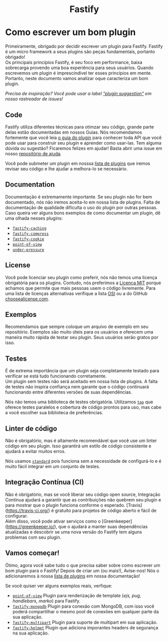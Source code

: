 
<h1 align="center">Fastify</h1>

# Como escrever um bom plugin

Primeiramente, obrigado por decidir escrever um plugin para Fastify. Fastify é um micro framework a seus plugins são peças fundamentais, portanto obrigado! <br>
Os principais princípios Fastify, é seu foco em performance, baixa sobrecarga provendo uma boa experiência para seus usuários. Quando escrevemos um plugin é imprescindível ter esses princípios em mente. Portanto, neste documento vamos analizar oque caracteriza um bom plugin.

*Precisa de inspiração? Você pode usar a label ["plugin suggestion"](https://github.com/fastify/fastify/issues?q=is%3Aissue+is%3Aopen+label%3A%22plugin+suggestion%22) em nosso rastreador de issues!*

## Code

Fastify utiliza diferentes técnicas para otimzar seu código, grande parte delas estão documentadas em nossos Guias. Nós recomendamos fortemente que você leia [o guia do plugin](https://github.com/fastify/docs-portguese/blob/master/docs/Plugins-Guide.md) para conhecer toda API que você pode usar para construir seu plugin e aprender como usar-las.
Tem alguma dúvida ou sugestão? Ficaremos felizes em ajudar! Basta abrir uma issue em nosso [repositório de ajuda](https://github.com/fastify/help).

Você pode submeter um plugin em nosssa [lista de plugins](https://github.com/fastify/docs-portuguese/blob/master/docs/Ecosystem.md) que iremos revisar seu código e lhe ajudar a melhora-lo se necessário.

## Documentation
Documentação é extremamente importante. Se seu plugin não for bem documentado, nós não iremos aceita-lo em nossa lista de plugins. Falta de documentação de qualidade dificulta o uso do plugin por outras pessoas.
Caso queira ver alguns bons exemplos de como documentar um plugin, dê uma olhada nesses plugins:

- [`fastify-caching`](https://github.com/fastify/fastify-caching)
- [`fastify-compress`](https://github.com/fastify/fastify-compress)
- [`fastify-cookie`](https://github.com/fastify/fastify-cookie)
- [`point-of-view`](https://github.com/fastify/point-of-view)
- [`under-pressure`](https://github.com/fastify/under-pressure)

## License
Você pode licenciar seu plugin como preferir, nós não temos uma licença obrigatória para os plugins.
Contudo, nós preferimos a [Licença MIT](https://choosealicense.com/licenses/mit/) porque achamos que permite que mais pessoas usem o código livremente. Para uma lista de licenças alternativas verifique a lista [OSI](https://opensource.org/licenses) ou a do GitHub [choosealicense.com](https://choosealicense.com/).

## Exemplos
Recomendamos que sempre coloque um arquivo de exemplo em seu repositório. Exemplos são muito úteis para os usuários e oferecem uma maneira muito rápida de testar seu plugin. Seus usuários serão gratos por isso.

## Testes
É de extrema importância que um plugin seja completamente testado para verificar se está tudo funcionando corretamente.<br>
Um plugin sem testes não será aceitado em nossa lista de plugins. A falta de testes não inspira confiança nem garante que o código continuará funcionando entre diferentes versões de suas dependências.

Nós não temos uma biblioteca de testes obrigatória. Utilizamos [`tap`](http://www.node-tap.org/) que oferece testes paralelos e cobertura de código prontos para uso, mas cabe a você escolher sua biblioteca de preferências.

## Linter de código
Não é obrigatório, mas é altamente recomendável que você use um linter código em seu plugin. Isso garantirá um estilo de código consistente e ajudará a evitar muitos erros.

Nós usamos [`standard`](https://standardjs.com/) pois funciona sem a necessidade de configurá-lo e é muito fácil integrar em um conjunto de testes.

## Integração Contínua (CI)
Não é obrigatório, mas se você liberar seu código open source, Integração Contínua ajudará a garantir que as contribuições não quebrem seu plugin e para mostrar que o plugin funciona conforme o esperado. [Travis] (https://travis-ci.org/) é gratuito para projetos de código aberto e fácil de configurar. <br>
Além disso, você pode ativar serviços como o [Greenkeeper] (https://greenkeeper.io/), que o ajudará a manter suas dependências atualizadas e descobrir se uma nova versão do Fastify tem alguns problemas com seu plugin.

## Vamos começar!
Ótimo, agora você sabe tudo o que precisa saber sobre como escrever um bom plugin para o Fastify!
Depois de criar um (ou mais!), Avise-nos! Nós o adicionaremos à nossa [lista de plugins](https://github.com/fastify/fastify#ecosystem) em nossa documentação!

Se você quiser ver alguns exemplos reais, verfique:
- [`point-of-view`](https://github.com/fastify/point-of-view)
Plugin para renderização de template (*ejs, pug, handlebars, marko*) para Fastify.
- [`fastify-mongodb`](https://github.com/fastify/fastify-mongodb)
Plugin para conexão com MongoDB, com isso você poderá compartilhar o mesmo pool de conexões em qualquer parte da sua aplicação.
- [`fastify-multipart`](https://github.com/fastify/fastify-multipart)
Plugin para suporte de multipart em sua aplicação.
- [`fastify-helmet`](https://github.com/fastify/fastify-helmet) Plugin que adiciona imporantes headers de segurança na sua aplicação.
